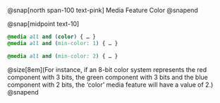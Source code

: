 @snap[north span-100 text-pink]
Media Feature Color
@snapend

@snap[midpoint text-10]
```css
@media all and (color) { … }
@media all and (min-color: 1) { … }

@media all and (min-color: 2) { … }


```
@size[8em](For instance, if an 8-bit color system represents the red component with 3 bits, the green component with 3 bits and the blue component with 2 bits, the ‘color’ media feature will have a value of 2.)
@snapend

